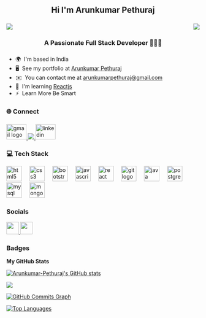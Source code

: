 <h2 align="center"> Hi I'm Arunkumar Pethuraj</h2>

###

<img align="left" src="https://visitor-badge.laobi.icu/badge?page_id=Arunkumar-Pethuraj.Arunkumar-Pethuraj&left_color=dimgrey&right_color=teal&left_text=Profile%20Views"  />

###

<a href="https://www.github.com/Arunkumar-Pethuraj" target="_blank" rel="noreferrer">
<img align="right" src="https://img.shields.io/github/followers/Arunkumar-Pethuraj?logo=github&style=for-the-badge&color=0891b2&labelColor=1c1917" /></a>

###

<br clear="both">

<h3 align="center">A Passionate Full Stack Developer 👨🏻‍💻</h3>

###

* 🌍  I'm based in India
* 🖥️  See my portfolio at [Arunkumar Pethuraj](https://arunkumarpethuraj.netlify.app/)
* ✉️  You can contact me at [arunkumarpethuraj@gmail.com](mailto:arunkumarpethuraj@gmail.com)
* 🧠  I'm learning [Reactjs](https://react.dev/)
* ⚡  Learn More Be Smart

###

<h3 align="left">🌐 Connect</h3>

###

  <a href="arunkumarpethuraj@gmail.com" target="_blank">
    <img src="https://raw.githubusercontent.com/maurodesouza/profile-readme-generator/master/src/assets/icons/social/gmail/default.svg" width="52" height="40" alt="gmail logo"  />
  </a>
  <a href="https://www.github.com/Arunkumar-Pethuraj" target="_blank" rel="noreferrer">
     <img src="https://img.shields.io/github/followers/Arunkumar-Pethuraj?logo=github&style=for-the-badge&color=0891b2&labelColor=1c1917" />
  </a>

  <a href="https://www.linkedin.com/in/arunkumar-pethuraj" target="_blank">
    <img src="https://raw.githubusercontent.com/maurodesouza/profile-readme-generator/master/src/assets/icons/social/linkedin/default.svg" width="52" height="40" alt="linkedin logo"  />
  </a>
 
###

<h3 align="left">💻 Tech Stack</h3>

<div align="left">
  <img src="https://cdn.jsdelivr.net/gh/devicons/devicon/icons/html5/html5-original.svg" height="40" alt="html5 logo"  />
  <img width="12" />
  <img src="https://cdn.jsdelivr.net/gh/devicons/devicon/icons/css3/css3-original.svg" height="40" alt="css3 logo"  />
  <img width="12" />
  <img src="https://cdn.jsdelivr.net/gh/devicons/devicon/icons/bootstrap/bootstrap-original.svg" height="40" alt="bootstrap logo"  />
  <img width="12" />
  <img src="https://cdn.jsdelivr.net/gh/devicons/devicon/icons/javascript/javascript-original.svg" height="40" alt="javascript logo"  />
  <img width="12" />
  <img src="https://cdn.jsdelivr.net/gh/devicons/devicon/icons/react/react-original.svg" height="40" alt="react logo"  />
  <img width="12" />
  <img src="https://cdn.jsdelivr.net/gh/devicons/devicon/icons/git/git-original.svg" height="40" alt="git logo"  />
  <img width="12" />
  <img src="https://cdn.jsdelivr.net/gh/devicons/devicon/icons/java/java-original.svg" height="40" alt="java logo"  />
  <img width="12" />
  <img src="https://cdn.jsdelivr.net/gh/devicons/devicon/icons/postgresql/postgresql-original.svg" height="40" alt="postgresql logo"  />
  <img width="12" />
  <img src="https://cdn.jsdelivr.net/gh/devicons/devicon/icons/mysql/mysql-original.svg" height="40" alt="mysql logo"  />
  <img width="12" />
  <img src="https://cdn.jsdelivr.net/gh/devicons/devicon/icons/mongodb/mongodb-original.svg" height="40" alt="mongodb logo"  />
</div>

### Socials

<p align="left"> <a href="https://www.github.com/Arunkumar-Pethuraj" target="_blank" rel="noreferrer"> <picture> <source media="(prefers-color-scheme: dark)" srcset="https://raw.githubusercontent.com/danielcranney/readme-generator/main/public/icons/socials/github-dark.svg" /> <source media="(prefers-color-scheme: light)" srcset="https://raw.githubusercontent.com/danielcranney/readme-generator/main/public/icons/socials/github.svg" /> <img src="https://raw.githubusercontent.com/danielcranney/readme-generator/main/public/icons/socials/github.svg" width="32" height="32" /> </picture> </a> <a href="https://www.linkedin.com/in/arunkumar-pethuraj" target="_blank" rel="noreferrer"> <picture> <source media="(prefers-color-scheme: dark)" srcset="https://raw.githubusercontent.com/danielcranney/readme-generator/main/public/icons/socials/linkedin-dark.svg" /> <source media="(prefers-color-scheme: light)" srcset="https://raw.githubusercontent.com/danielcranney/readme-generator/main/public/icons/socials/linkedin.svg" /> <img src="https://raw.githubusercontent.com/danielcranney/readme-generator/main/public/icons/socials/linkedin.svg" width="32" height="32" /> </picture> </a></p>

### Badges

<b>My GitHub Stats</b>

<a href="http://www.github.com/Arunkumar-Pethuraj"><img src="https://github-readme-stats.vercel.app/api?username=Arunkumar-Pethuraj&show_icons=true&hide=&count_private=true&title_color=0891b2&text_color=ffffff&icon_color=0891b2&bg_color=1c1917&hide_border=true&show_icons=true" alt="Arunkumar-Pethuraj's GitHub stats" /></a>

<a href="http://www.github.com/Arunkumar-Pethuraj"><img src="https://github-readme-streak-stats.herokuapp.com/?user=Arunkumar-Pethuraj&stroke=ffffff&background=1c1917&ring=0891b2&fire=0891b2&currStreakNum=ffffff&currStreakLabel=0891b2&sideNums=ffffff&sideLabels=ffffff&dates=ffffff&hide_border=true" /></a>

<a href="http://www.github.com/Arunkumar-Pethuraj"><img src="https://github-readme-activity-graph.cyclic.app/graph?username=Arunkumar-Pethuraj&bg_color=1c1917&color=ffffff&line=0891b2&point=ffffff&area_color=1c1917&area=true&hide_border=true&custom_title=GitHub%20Commits%20Graph" alt="GitHub Commits Graph" /></a>

<a href="https://github.com/Arunkumar-Pethuraj" align="left"><img src="https://github-readme-stats.vercel.app/api/top-langs/?username=Arunkumar-Pethuraj&langs_count=10&title_color=0891b2&text_color=ffffff&icon_color=0891b2&bg_color=1c1917&hide_border=true&locale=en&custom_title=Top%20%Languages" alt="Top Languages" /></a>
